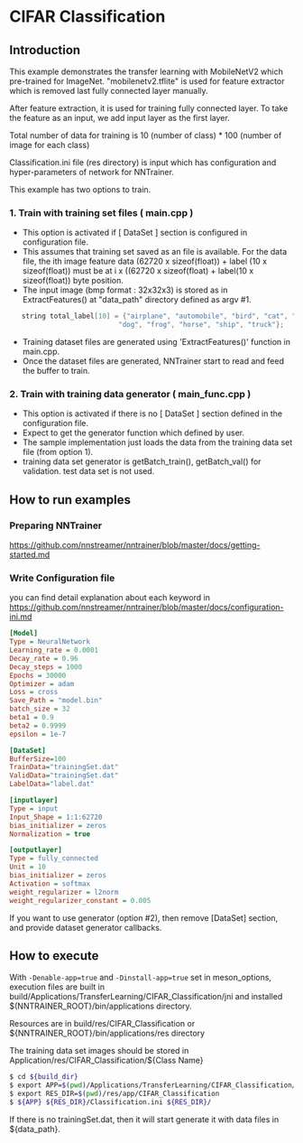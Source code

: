 # CIFAR Classification

## Introduction

This example demonstrates the transfer learning with MobileNetV2 which pre-trained for ImageNet. "mobilenetv2.tflite" is used for feature extractor which is removed last fully connected layer manually.

After feature extraction, it is used for training fully connected layer. To take the feature as an input, we add input layer as the first layer.

Total number of data for training is 10 (number of class) * 100 (number of image for each class)

Classification.ini file (res directory) is input which has configuration and hyper-parameters of network for NNTrainer.

This example has two options to train.

### 1. Train with training set files ( main.cpp )

- This option is activated if [ DataSet ] section is configured in configuration file.
- This assumes that training set saved as an file is available.
   For the data file, the ith image feature data (62720 x sizeof(float)) + label (10 x sizeof(float)) must be at i x ((62720 x sizeof(float) + label(10 x sizeof(float)) byte position.
- The input image (bmp format : 32x32x3) is stored as in ExtractFeatures() at "data_path" directory defined as argv #1.

```c++
   string total_label[10] = {"airplane", "automobile", "bird", "cat", "deer",
                           "dog", "frog", "horse", "ship", "truck"};
```

- Training dataset files are generated using 'ExtractFeatures()' function in main.cpp.
- Once the dataset files are generated, NNTrainer start to read and feed the buffer to train.

### 2. Train with training data generator ( main_func.cpp )

- This option is activated if there is no [ DataSet ] section defined in the configuration file.
- Expect to get the generator function which defined by user.
- The sample implementation just loads the data from the training data set file (from option 1).
- training data set generator is getBatch_train(),  getBatch_val() for validation. test data set is not used.

## How to run examples

### Preparing NNTrainer

<https://github.com/nnstreamer/nntrainer/blob/master/docs/getting-started.md>

### Write Configuration file

you can find detail explanation about each keyword in
<https://github.com/nnstreamer/nntrainer/blob/master/docs/configuration-ini.md>

```ini
[Model]
Type = NeuralNetwork
Learning_rate = 0.0001
Decay_rate = 0.96
Decay_steps = 1000
Epochs = 30000
Optimizer = adam
Loss = cross
Save_Path = "model.bin"
batch_size = 32
beta1 = 0.9
beta2 = 0.9999
epsilon = 1e-7

[DataSet]
BufferSize=100
TrainData="trainingSet.dat"
ValidData="trainingSet.dat"
LabelData="label.dat"

[inputlayer]
Type = input
Input_Shape = 1:1:62720
bias_initializer = zeros
Normalization = true

[outputlayer]
Type = fully_connected
Unit = 10
bias_initializer = zeros
Activation = softmax
weight_regularizer = l2norm
weight_regularizer_constant = 0.005
```

If you want to use generator (option #2), then remove [DataSet] section, and provide dataset generator callbacks.

## How to execute

With `-Denable-app=true` and `-Dinstall-app=true` set in meson_options, execution files are built in build/Applications/TransferLearning/CIFAR_Classification/jni and installed $(NNTRAINER_ROOT}/bin/applications directory.

Resources are in build/res/CIFAR_Classification or ${NNTRAINER_ROOT}/bin/applications/res directory

The training data set images should be stored in Application/res/CIFAR_Classification/${Class Name}

```bash
$ cd ${build_dir}
$ export APP=$(pwd)/Applications/TransferLearning/CIFAR_Classification/jni/nntrainer_classification # or nntrainer_classification_func
$ export RES_DIR=$(pwd)/res/app/CIFAR_Classification
$ ${APP} ${RES_DIR}/Classification.ini ${RES_DIR}/
```
If there is no trainingSet.dat, then it will start generate it with data files in ${data_path}.
